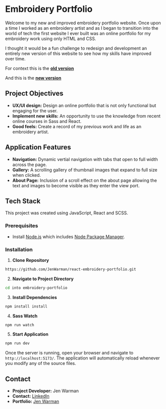 # Embroidery Portfolio

Welcome to my new and improved embroidery portfolio website. Once upon a time I worked as an embroidery artist and as I began to transition into the world of tech the first website I ever built was an online portfolio for my embroidery work using only HTML and CSS.

I thought it would be a fun challenge to redesign and development an entirely new version of this website to see how my skills have improved over time. 

For context this is the [**old version**](https://jenwarman.github.io/PersonalWebsite/)

And this is the [**new version**](https://jenwarman.github.io/PersonalWebsite/)

## Project Objectives

- **UX/UI design:** Design an online portfolio that is not only functional but engaging for the user. 
- **Implement new skills:** An opportunity to use the knowledge from recent online courses in Sass and React.
- **Good feels:** Create a record of my previous work and life as an embroidery artist. 

## Application Features

- **Navigation:** Dynamic vertial navigation with tabs that open to full width across the page. 
- **Gallery:** A scrolling gallery of thumbnail images that expand to full size when clicked. 
- **About Page:** Inclusion of a scroll effect on the about page allowing the text and images to become visible as they enter the view port. 

## Tech Stack

This project was created using JavaScript, React and SCSS.

### Prerequisites

- Install [Node.js](https://nodejs.org/) which includes [Node Package Manager](https://www.npmjs.com/get-npm).

### Installation 

1. **Clone Repository**

```bash
https://github.com/JenWarman/react-embroidery-portfolio.git
```
2. **Navigate to Project Directory**

```bash
cd into embroidery-portfolio
```
3. **Install Dependencies**

```bash
npm install install
```
4. **Sass Watch**

```bash
npm run watch
```

5. **Start Application**

```bash
npm run dev
```

Once the server is running, open your browser and navigate to `http://localhost:5173/`. The application will automatically reload whenever you modify any of the source files.

## Contact

- **Project Developer:** Jen Warman
- **Contact:** [LinkedIn](https://www.linkedin.com/in/jen-warman-38198a172/)
- **Portfolio:** [Jen Warman](https://jen-warman-portfolio.netlify.app/)
